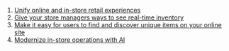 
1. [Unify online and in-store retail experiences](01_unify_online_and_in-store_retail_exprerience.md)
2. [Give your store managers ways to see real-time inventory](02_real_time_inventory.md)
3. [Make it easy for users to find and discover unique items on your online site](03_find_discover_unique_items_online_store.md)
4. [Modernize in-store operations with AI](04_modernize_in-store_operations_with_ai.md)
